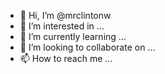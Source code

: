 - 👋 Hi, I’m @mrclintonw
- 👀 I’m interested in ...
- 🌱 I’m currently learning ...
- 💞️ I’m looking to collaborate on ...
- 📫 How to reach me ...

<!---
mrclintonw/mrclintonw is a ✨ special ✨ repository because its `README.md` (this file) appears on your GitHub profile.
You can click the Preview link to take a look at your changes.
--->
